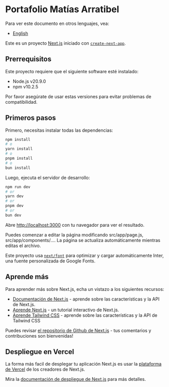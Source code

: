 # Portafolio Matías Arratibel

Para ver este documento en otros lenguajes, vea:

- [English](../README.md)

Este es un proyecto [Next.js](https://nextjs.org/) iniciado con [`create-next-app`](https://github.com/vercel/next.js/tree/canary/packages/create-next-app).

## Prerrequisitos

Este proyecto requiere que el siguiente software esté instalado:

- Node.js v20.9.0
- npm v10.2.5

Por favor asegúrate de usar estas versiones para evitar problemas de compatibilidad.

## Primeros pasos

Primero, necesitas instalar todas las dependencias:

```bash
npm install
# o
yarn install
# o
pnpm install
# o
bun install
```

Luego, ejecuta el servidor de desarrollo:

```bash
npm run dev
# or
yarn dev
# or
pnpm dev
# or
bun dev
```

Abre [http://localhost:3000](http://localhost:3000) con tu navegador para ver el resultado.

Puedes comenzar a editar la página modificando src/app/page.js, src/app/components/.... La página se actualiza automáticamente mientras editas el archivo.

Este proyecto usa [`next/font`](https://nextjs.org/docs/basic-features/font-optimization) para optimizar y cargar automáticamente Inter, una fuente personalizada de Google Fonts.

## Aprende más

Para aprender más sobre Next.js, echa un vistazo a los siguientes recursos:

- [Documentación de Next.js](https://nextjs.org/docs) - aprende sobre las características y la API de Next.js.
- [Aprende Next.js](https://nextjs.org/learn) - un tutorial interactivo de Next.js.
- [Aprende Tailwind CSS](https://tailwindcss.com/docs/installation) - aprende sobre las características y la API de Tailwind CSS

Puedes revisar [el repositorio de Github de Next.js](https://github.com/vercel/next.js/) - tus comentarios y contribuciones son bienvenidas!

## Despliegue en Vercel

La forma más facil de desplegar tu aplicación Next.js es usar la [plataforma de Vercel](https://vercel.com/new?utm_medium=default-template&filter=next.js&utm_source=create-next-app&utm_campaign=create-next-app-readme) de los creadores de Next.js.

Mira la [documentación de despliegue de Next.js](https://nextjs.org/docs/deployment) para más detalles.
